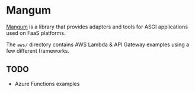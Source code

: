 # Mangum

[Mangum](https://github.com/erm/mangum) is a library that provides adapters and tools for ASGI applications used on FaaS platforms.

The `aws/` directory contains AWS Lambda & API Gateway examples using a few different frameworks.

## TODO

- Azure Functions examples
